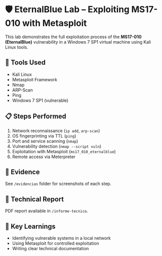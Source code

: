 # 🛡️ EternalBlue Lab – Exploiting MS17-010 with Metasploit

This lab demonstrates the full exploitation process of the **MS17-010 (EternalBlue)** vulnerability in a Windows 7 SP1 virtual machine using Kali Linux tools.

## 🔧 Tools Used
- Kali Linux
- Metasploit Framework
- Nmap
- ARP-Scan
- Ping
- Windows 7 SP1 (vulnerable)

## 📋 Steps Performed
1. Network reconnaissance (`ip add`, `arp-scan`)
2. OS fingerprinting via TTL (`ping`)
3. Port and service scanning (`nmap`)
4. Vulnerability detection (`nmap --script vuln`)
5. Exploitation with Metasploit (`ms17_010_eternalblue`)
6. Remote access via Meterpreter

## 📸 Evidence
See `/evidencias` folder for screenshots of each step.

## 📄 Technical Report
PDF report available in `/informe-tecnico`.

## 🧠 Key Learnings
- Identifying vulnerable systems in a local network
- Using Metasploit for controlled exploitation
- Writing clear technical documentation
